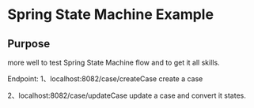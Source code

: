 # Spring State Machine Example

## Purpose
more well to test Spring State Machine flow and to get it all skills.

Endpoint:
1、localhost:8082/case/createCase
create a case

2、localhost:8082/case/updateCase
update a case and convert it states.